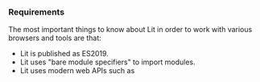### Requirements

The most important things to know about Lit in order to work with various
browsers and tools are that:

- Lit is published as ES2019.
- Lit uses "bare module specifiers" to import modules.
- Lit uses modern web APIs such as <template>, custom elements, shadow DOM,
    and ParentNode.

These features are supported by the latest versions of major browsers
(including Chrome, Edge, Safari, and Firefox) and most popular tools
(such as Rollup, Webpack, Babel, and Terser) with the exception of bare
module specifier support in browsers.



![Logo](https://raw.githubusercontent.com/Andres6936/Digital.Clock/master/docs/mock/Timer.jpg)

### How to use

> npm install adan-digital-clock

Using in the HTML

```html
<!DOCTYPE html>
<html lang="en">
<head>
    <meta charset="UTF-8" />
    <link rel="icon" type="image/svg+xml" href="/vite.svg" />
    <meta name="viewport" content="width=device-width, initial-scale=1.0" />
    <title>App</title>
    <!-- Added the link to module of digital clock -->
    <script type="module" src="node_modules/adan-digital-clock/dist/adan-digital-clock.js"></script>
</head>
<body>
    <!-- Use the Lit element as a normal tag of HTML -->
    <digital-clock theme="dark"></digital-clock>
    <digital-clock theme="light"></digital-clock>
</body>
</html>
```

Using in another Lit component

```javascript
import { LitElement, html } from 'lit'
import { customElement } from 'lit/decorators.js'

import 'adan-digital-clock'

@customElement('my-element')
export class MyElement extends LitElement {
    render() {
        return html`
        <digital-clock theme="light"></digital-clock>
        <digital-clock theme="dark"></digital-clock>
        `
    }
}
```

Mock Design: [Lorenzo Buosi](https://dribbble.com/lorenzobuosi)

See [Page](https://dribbble.com/shots/1012575--Freebie-Timer)
